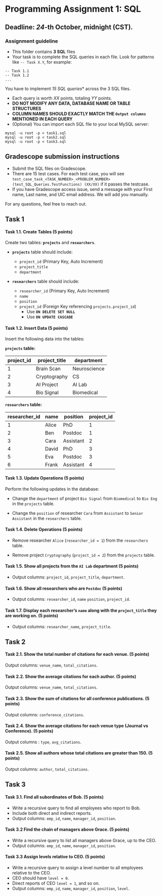 # Programming Assignment 1: SQL

## Deadline: *24*-th October, midnight (CST).

### Assignment guideline
- This folder contains **3 SQL** files
- Your task is to complete the SQL queries in each file. Look for patterns like `-- Task X.Y`, for example:
```shell
-- Task 1.1
-- Task 1.2
...
```
You have to implement *15 SQL queries** across the 3 SQL files.
- Each query is worth *XX* points, totaling *YY* points. 
- **DO NOT MODIFY ANY DATA, DATABASE NAME OR TABLE STRUCTURES**
- **COLUMN NAMES SHOULD EXACTLY MATCH THE `Output columns` MENTIONED IN EACH QUERY**
- (Optional) You can import each SQL file to your local MySQL server:
```shell
mysql -u root -p < task1.sql
mysql -u root -p < task2.sql
mysql -u root -p < task3.sql
```

## Gradescope submission instructions
- Submit the SQL files on Gradescope.
- There are 15 test cases. For each test case, you will see `test_case_task_<TASK_NUMBER>_<PROBLEM_NUMBER> (test_SQL_Queries.TestFunctions) (XX/XX)` if it passes the testcase.   
- If you have Gradescope access issue, send a message with your First name, Last name, and UIC email address. We will add you manually.

For any questions, feel free to reach out.

## Task 1

#### Task 1.1. Create Tables (5 points)
Create two tables: **`projects`** and **`researchers`**.

- **`projects`** table should include:
  - `project_id` (Primary Key, Auto Increment)
  - `project_title`
  - `department`

- **`researchers`** table should include:
  - `researcher_id` (Primary Key, Auto Increment)
  - `name`
  - `position`
  - `project_id` (Foreign Key referencing `projects.project_id`)
    - Use **`ON DELETE SET NULL`**
    - Use **`ON UPDATE CASCADE`**



#### Task 1.2. Insert Data (5 points)
Insert the following data into the tables:

**`projects` table:**

| project_id | project_title  | department   |
|------------|----------------|-------------|
| 1          | Brain Scan     | Neuroscience|
| 2          | Cryptography   | CS          |
| 3          | AI Project     | AI Lab      |
| 4          | Bio Signal     | Biomedical  |

**`researchers` table:**

| researcher_id | name  | position   | project_id |
|---------------|-------|-----------|------------|
| 1             | Alice | PhD       | 1          |
| 2             | Ben   | Postdoc   | 1          |
| 3             | Cara  | Assistant | 2          |
| 4             | David | PhD       | 3          |
| 5             | Eva   | Postdoc   | 3          |
| 6             | Frank | Assistant | 4          |


#### Task 1.3. Update Operations (5 points)

Perform the following updates in the database:

- Change the `department` of project `Bio Signal` from `Biomedical` to `Bio Eng` in the `projects` table.
   
- Change the `position` of researcher `Cara` from `Assistant` to `Senior Assistant` in the `researchers` table.


#### Task 1.4. Delete Operations (5 points)
- Remove researcher `Alice` (`researcher_id = 1`) from the `researchers` table.

- Remove project `Cryptography` (`project_id = 2`) from the `projects` table.

#### Task 1.5. Show all projects from the `AI Lab` department (5 points)

- Output columns: `project_id`, `project_title`, `department`.

#### Task 1.6. Show all researchers who are `Postdoc` (5 points)

- Output columns: `researcher_id`, `name` `position`, `project_id`.

#### Task 1.7. Display each researcher’s `name` along with the `project_title` they are working on. (5 points)

- Output columns: `researcher_name`, `project_title`.

## Task 2 


#### Task 2.1. Show the total number of citations for each venue. (5 points)

Output columns: `venue_name`, `total_citations`.


#### Task 2.2. Show the average citations for each author. (5 points)

Output columns: `venue_name`, `total_citations`.


#### Task 2.3. Show the sum of citations for all conference publications. (5 points)
Output columns: `conference_citations`.

#### Task 2.4. Show the average citations for each venue type (Journal vs Conference). (5 points)
Output columns : `type`, `avg_citations`.


#### Task 2.5. Show all authors whose total citations are greater than 150. (5 points)
Output columns: `author`, `total_citations`.


## Task 3

#### Task 3.1. Find all subordinates of Bob. (5 points)
- Write a recursive query to find all employees who report to Bob.
- Include both direct and indirect reports.
- Output columns: `emp_id`, `name`, `manager_id`, `position`.


#### Task 3.2 Find the chain of managers above Grace. (5 points)
- Write a recursive query to list all managers above Grace, up to the CEO.
- Output columns: `emp_id`, `name`, `manager_id`, `position`.

#### Task 3.3 Assign levels relative to CEO. (5 points)
- Write a recursive query to assign a level number to all employees relative to the CEO.
- CEO should have `level = 0`.
- Direct reports of CEO `level = 1`, and so on.
- Output columns: `emp_id`, `name`, `manager_id`, `position`, `level`.

